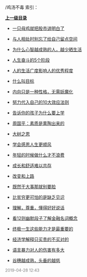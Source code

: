 /鸡汤不毒 索引：


**[上一级目录](/index.md)**

- [一只母鸡就把股市讲明白了](/鸡汤不毒/一只母鸡就把股市讲明白了.md)

- [与人相处时别忘了给自己留点空间](/鸡汤不毒/与人相处时别忘了给自己留点空间.md)

- [为什么心智越成熟的人，越少晒生活](/鸡汤不毒/为什么心智越成熟的人，越少晒生活.md)

- [人生奋斗的5个阶段](/鸡汤不毒/人生奋斗的5个阶段.md)

- [人的生活广度影响人的优秀程度](/鸡汤不毒/人的生活广度影响人的优秀程度.md)

- [什么叫目标](/鸡汤不毒/什么叫目标.md)

- [内向只是一种性格，无需妖魔化](/鸡汤不毒/内向只是一种性格，无需妖魔化.md)

- [努力代入自己的10大效应法则](/鸡汤不毒/努力代入自己的10大效应法则.md)

- [告诉你的孩子为什么要上学](/鸡汤不毒/告诉你的孩子为什么要上学.md)

- [周国平：素质是熏陶出来的](/鸡汤不毒/周国平：素质是熏陶出来的.md)

- [大树之恩](/鸡汤不毒/大树之恩.md)

- [学会感恩人生更顺风](/鸡汤不毒/学会感恩人生更顺风.md)

- [年轻的时候做什么才不浪费](/鸡汤不毒/年轻的时候做什么才不浪费.md)

- [成长和舒适难以共存](/鸡汤不毒/成长和舒适难以共存.md)

- [改变和上路](/鸡汤不毒/改变和上路.md)

- [既然干大事那就别要脸](/鸡汤不毒/既然干大事那就别要脸.md)

- [比贫穷更可怕的是缺乏见识](/鸡汤不毒/比贫穷更可怕的是缺乏见识.md)

- [理解，尊重，懂得好好说话](/鸡汤不毒/理解，尊重，懂得好好说话.md)

- [看12则幽默段子了解金融名词概念](/鸡汤不毒/看12则幽默段子了解金融名词概念.md)

- [终极一生这些能力才是最重要的](/鸡汤不毒/终极一生这些能力才是最重要的.md)

- [经济学解释只买贵的不买对的](/鸡汤不毒/经济学解释只买贵的不买对的.md)

- [语言暴力对人的伤害有多大](/鸡汤不毒/语言暴力对人的伤害有多大.md)

- [谷穗越成熟，头垂的越低](/鸡汤不毒/谷穗越成熟，头垂的越低.md)


<font size=2 color='grey'> 2019-04-28 12:43 </font>
